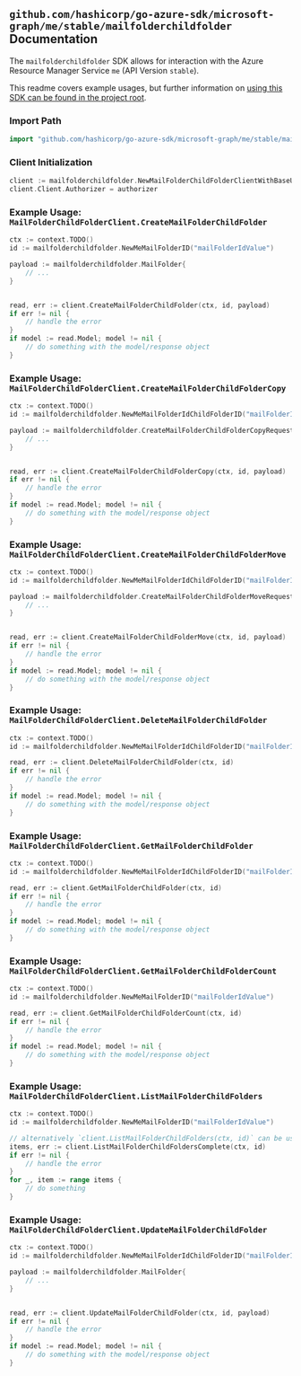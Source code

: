 
## `github.com/hashicorp/go-azure-sdk/microsoft-graph/me/stable/mailfolderchildfolder` Documentation

The `mailfolderchildfolder` SDK allows for interaction with the Azure Resource Manager Service `me` (API Version `stable`).

This readme covers example usages, but further information on [using this SDK can be found in the project root](https://github.com/hashicorp/go-azure-sdk/tree/main/docs).

### Import Path

```go
import "github.com/hashicorp/go-azure-sdk/microsoft-graph/me/stable/mailfolderchildfolder"
```


### Client Initialization

```go
client := mailfolderchildfolder.NewMailFolderChildFolderClientWithBaseURI("https://management.azure.com")
client.Client.Authorizer = authorizer
```


### Example Usage: `MailFolderChildFolderClient.CreateMailFolderChildFolder`

```go
ctx := context.TODO()
id := mailfolderchildfolder.NewMeMailFolderID("mailFolderIdValue")

payload := mailfolderchildfolder.MailFolder{
	// ...
}


read, err := client.CreateMailFolderChildFolder(ctx, id, payload)
if err != nil {
	// handle the error
}
if model := read.Model; model != nil {
	// do something with the model/response object
}
```


### Example Usage: `MailFolderChildFolderClient.CreateMailFolderChildFolderCopy`

```go
ctx := context.TODO()
id := mailfolderchildfolder.NewMeMailFolderIdChildFolderID("mailFolderIdValue", "mailFolderId1Value")

payload := mailfolderchildfolder.CreateMailFolderChildFolderCopyRequest{
	// ...
}


read, err := client.CreateMailFolderChildFolderCopy(ctx, id, payload)
if err != nil {
	// handle the error
}
if model := read.Model; model != nil {
	// do something with the model/response object
}
```


### Example Usage: `MailFolderChildFolderClient.CreateMailFolderChildFolderMove`

```go
ctx := context.TODO()
id := mailfolderchildfolder.NewMeMailFolderIdChildFolderID("mailFolderIdValue", "mailFolderId1Value")

payload := mailfolderchildfolder.CreateMailFolderChildFolderMoveRequest{
	// ...
}


read, err := client.CreateMailFolderChildFolderMove(ctx, id, payload)
if err != nil {
	// handle the error
}
if model := read.Model; model != nil {
	// do something with the model/response object
}
```


### Example Usage: `MailFolderChildFolderClient.DeleteMailFolderChildFolder`

```go
ctx := context.TODO()
id := mailfolderchildfolder.NewMeMailFolderIdChildFolderID("mailFolderIdValue", "mailFolderId1Value")

read, err := client.DeleteMailFolderChildFolder(ctx, id)
if err != nil {
	// handle the error
}
if model := read.Model; model != nil {
	// do something with the model/response object
}
```


### Example Usage: `MailFolderChildFolderClient.GetMailFolderChildFolder`

```go
ctx := context.TODO()
id := mailfolderchildfolder.NewMeMailFolderIdChildFolderID("mailFolderIdValue", "mailFolderId1Value")

read, err := client.GetMailFolderChildFolder(ctx, id)
if err != nil {
	// handle the error
}
if model := read.Model; model != nil {
	// do something with the model/response object
}
```


### Example Usage: `MailFolderChildFolderClient.GetMailFolderChildFolderCount`

```go
ctx := context.TODO()
id := mailfolderchildfolder.NewMeMailFolderID("mailFolderIdValue")

read, err := client.GetMailFolderChildFolderCount(ctx, id)
if err != nil {
	// handle the error
}
if model := read.Model; model != nil {
	// do something with the model/response object
}
```


### Example Usage: `MailFolderChildFolderClient.ListMailFolderChildFolders`

```go
ctx := context.TODO()
id := mailfolderchildfolder.NewMeMailFolderID("mailFolderIdValue")

// alternatively `client.ListMailFolderChildFolders(ctx, id)` can be used to do batched pagination
items, err := client.ListMailFolderChildFoldersComplete(ctx, id)
if err != nil {
	// handle the error
}
for _, item := range items {
	// do something
}
```


### Example Usage: `MailFolderChildFolderClient.UpdateMailFolderChildFolder`

```go
ctx := context.TODO()
id := mailfolderchildfolder.NewMeMailFolderIdChildFolderID("mailFolderIdValue", "mailFolderId1Value")

payload := mailfolderchildfolder.MailFolder{
	// ...
}


read, err := client.UpdateMailFolderChildFolder(ctx, id, payload)
if err != nil {
	// handle the error
}
if model := read.Model; model != nil {
	// do something with the model/response object
}
```
